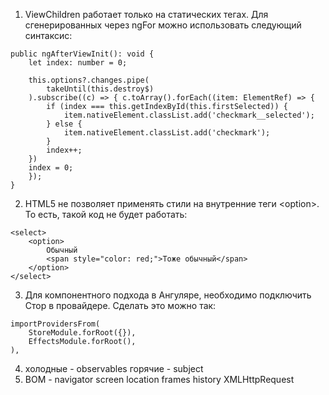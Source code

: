 1. ViewChildren работает только на статических тегах. Для сгенерированных через ngFor можно использовать следующий синтаксис:
```
public ngAfterViewInit(): void {
	let index: number = 0;
	
	this.options?.changes.pipe(
		takeUntil(this.destroy$)
	).subscribe((c) => { c.toArray().forEach((item: ElementRef) => {
		if (index === this.getIndexById(this.firstSelected)) {
			item.nativeElement.classList.add('checkmark__selected');
		} else {
			item.nativeElement.classList.add('checkmark');
		}
		index++;
	})
	index = 0;
	});
}
```

2. HTML5 не позволяет применять стили на внутренние теги \<option>. То есть, такой код не будет работать:
```
<select>
	<option>
		Обычный 
		<span style="color: red;">Тоже обычный</span>
	</option>
</select>
```
3. Для компонентного подхода в Ангуляре, необходимо подключить Стор в провайдере. Сделать это можно так:
```
importProvidersFrom(
	StoreModule.forRoot({}),
	EffectsModule.forRoot(),
),
```
4.  холодные - observables
	горячие - subject
5. BOM - 
		navigator
		screen
		location
		frames
		history
		XMLHttpRequest